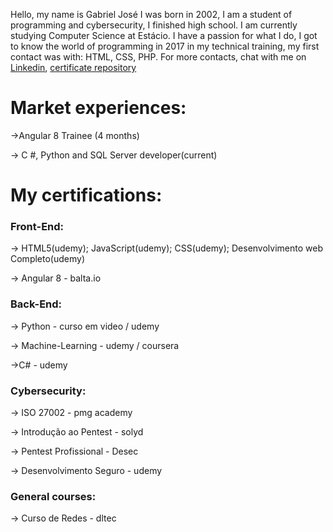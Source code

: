 Hello, my name is Gabriel José I was born in 2002, I am a student of programming and cybersecurity, I finished high school. I am currently studying Computer Science at Estácio. I have a passion for what I do, I got to know the world of programming in 2017 in my technical training, my first contact was with: HTML, CSS, PHP. For more contacts, chat with me on <a href="https://www.linkedin.com/in/gabriel-jos%C3%A9/">Linkedin</a>, <a href="https://drive.google.com/drive/folders/1kpinWm6Lp2YSQ0pI2k1cYBBuGtR8x-xq">certificate repository</a>

# Market experiences:

<p>->Angular 8 Trainee (4 months)</p>
<p>-> C #, Python and SQL Server developer(current)</p>

# My certifications:

### Front-End:
  <p>-> HTML5(udemy);  JavaScript(udemy);  CSS(udemy);  Desenvolvimento web Completo(udemy)</p>
  <p>-> Angular 8 - balta.io</p>
  
### Back-End:
  <p>-> Python - curso em video / udemy</p>
  <p>-> Machine-Learning - udemy / coursera</p>
  <p>->C# - udemy</p>
  
  ### Cybersecurity:
  <p>-> ISO 27002 - pmg academy</p>
  <p>-> Introdução ao Pentest - solyd</p>
  <p>-> Pentest Profissional - Desec</p>
  <p>-> Desenvolvimento Seguro - udemy</p>

### General courses:
  <p>-> Curso de Redes - dltec</p>
